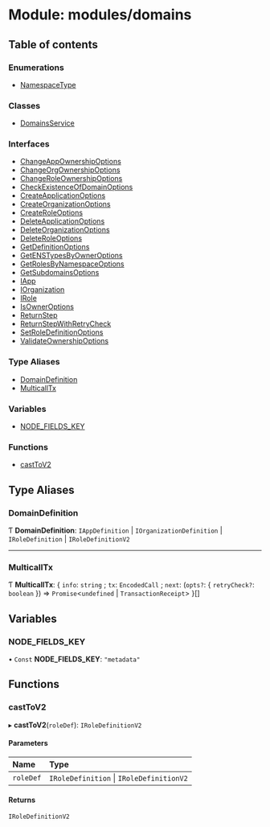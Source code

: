 # Module: modules/domains

## Table of contents

### Enumerations

- [NamespaceType](../enums/modules_domains.NamespaceType.md)

### Classes

- [DomainsService](../classes/modules_domains.DomainsService.md)

### Interfaces

- [ChangeAppOwnershipOptions](../interfaces/modules_domains.ChangeAppOwnershipOptions.md)
- [ChangeOrgOwnershipOptions](../interfaces/modules_domains.ChangeOrgOwnershipOptions.md)
- [ChangeRoleOwnershipOptions](../interfaces/modules_domains.ChangeRoleOwnershipOptions.md)
- [CheckExistenceOfDomainOptions](../interfaces/modules_domains.CheckExistenceOfDomainOptions.md)
- [CreateApplicationOptions](../interfaces/modules_domains.CreateApplicationOptions.md)
- [CreateOrganizationOptions](../interfaces/modules_domains.CreateOrganizationOptions.md)
- [CreateRoleOptions](../interfaces/modules_domains.CreateRoleOptions.md)
- [DeleteApplicationOptions](../interfaces/modules_domains.DeleteApplicationOptions.md)
- [DeleteOrganizationOptions](../interfaces/modules_domains.DeleteOrganizationOptions.md)
- [DeleteRoleOptions](../interfaces/modules_domains.DeleteRoleOptions.md)
- [GetDefinitionOptions](../interfaces/modules_domains.GetDefinitionOptions.md)
- [GetENSTypesByOwnerOptions](../interfaces/modules_domains.GetENSTypesByOwnerOptions.md)
- [GetRolesByNamespaceOptions](../interfaces/modules_domains.GetRolesByNamespaceOptions.md)
- [GetSubdomainsOptions](../interfaces/modules_domains.GetSubdomainsOptions.md)
- [IApp](../interfaces/modules_domains.IApp.md)
- [IOrganization](../interfaces/modules_domains.IOrganization.md)
- [IRole](../interfaces/modules_domains.IRole.md)
- [IsOwnerOptions](../interfaces/modules_domains.IsOwnerOptions.md)
- [ReturnStep](../interfaces/modules_domains.ReturnStep.md)
- [ReturnStepWithRetryCheck](../interfaces/modules_domains.ReturnStepWithRetryCheck.md)
- [SetRoleDefinitionOptions](../interfaces/modules_domains.SetRoleDefinitionOptions.md)
- [ValidateOwnershipOptions](../interfaces/modules_domains.ValidateOwnershipOptions.md)

### Type Aliases

- [DomainDefinition](modules_domains.md#domaindefinition)
- [MulticallTx](modules_domains.md#multicalltx)

### Variables

- [NODE\_FIELDS\_KEY](modules_domains.md#node_fields_key)

### Functions

- [castToV2](modules_domains.md#casttov2)

## Type Aliases

### DomainDefinition

Ƭ **DomainDefinition**: `IAppDefinition` \| `IOrganizationDefinition` \| `IRoleDefinition` \| `IRoleDefinitionV2`

___

### MulticallTx

Ƭ **MulticallTx**: { `info`: `string` ; `tx`: `EncodedCall` ; `next`: (`opts?`: { `retryCheck?`: `boolean`  }) => `Promise`<`undefined` \| `TransactionReceipt`\>  }[]

## Variables

### NODE\_FIELDS\_KEY

• `Const` **NODE\_FIELDS\_KEY**: ``"metadata"``

## Functions

### castToV2

▸ **castToV2**(`roleDef`): `IRoleDefinitionV2`

#### Parameters

| Name | Type |
| :------ | :------ |
| `roleDef` | `IRoleDefinition` \| `IRoleDefinitionV2` |

#### Returns

`IRoleDefinitionV2`
